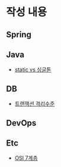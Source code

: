 # 작성 내용
## Spring

## Java
- [static vs 싱글톤](https://github.com/wjdwnsdnjs13/junchive/blob/main/java/static%20vs%20%EC%8B%B1%EA%B8%80%ED%86%A4.md)

## DB
- [트랜잭션 격리수준](https://github.com/wjdwnsdnjs13/junchive/blob/main/DB/%ED%8A%B8%EB%9E%9C%EC%9E%AD%EC%85%98%20%EA%B2%A9%EB%A6%AC%EC%88%98%EC%A4%80.md)

## DevOps


## Etc
- [OSI 7계층](https://github.com/wjdwnsdnjs13/junchive/blob/main/Etc/OSI%207%EA%B3%84%EC%B8%B5.md)